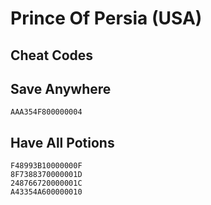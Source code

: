 # Prince Of Persia (USA)

## Cheat Codes

## Save Anywhere

```
AAA354F800000004

```

## Have All Potions

```
F48993B10000000F
8F7388370000001D
248766720000001C
A43354A600000010

```

